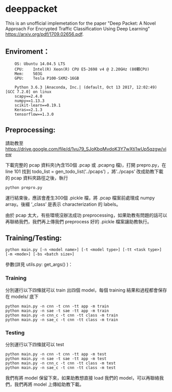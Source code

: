 # deeppacket
This is an unofficial implemetation for the paper "Deep Packet: A Novel Approach For Encrypted Traffic
Classification Using Deep Learning" https://arxiv.org/pdf/1709.02656.pdf.

## Enviroment：
```
    OS:	Ubuntu 14.04.5 LTS
    CPU:	Intel(R) Xeon(R) CPU E5-2698 v4 @ 2.20GHz (80顆CPU)
    Mem:	503G
    GPU:	Tesla P100-SXM2-16GB

    Python 3.6.3 |Anaconda, Inc.| (default, Oct 13 2017, 12:02:49) [GCC 7.2.0] on linux
    scapy==2.4.0
    numpy==1.13.3
    scikit-learn==0.19.1
    Keras==2.1.3
    tensorflow==1.3.0
```
## Preprocessing:
請助教至 https://drive.google.com/file/d/1vu79_SJoKbqMvdoK3Y7wXti1wUp5qzgw/view
    
下載完整的 pcap 資料夾(內含150個 .pcap 或 .pcapng 檔)，打開 prepro.py，在 line 101 找到 todo_list = gen_todo_list(‘../pcaps’) ，將’../pcaps’ 改成助教下載的 pcap 資料夾路徑之後，執行 
``` shell
python prepro.py
```

運行結束後，應該會產生300個 .pickle 檔，將 .pcap 檔案前處理成 numpy array。後綴 ‘_class’ 是表示 characterization 的 labels。
    
由於 pcap 太大，有些環境沒辦法成功 preprocessing，如果助教有問題的話可以再聯絡我們，我們再上傳我們 preprocess 好的 .pickle 檔案讓助教執行。


## Training/Testing:
```shell
python main.py [-n <model name>] [-t <model type>] [-tt <task type>] [-m <mode>] [-bs <batch size>]
```
參數(詳見 utils.py: get_args() )：





### Training
分別運行以下四條就可以 train 出四個 model，每個 training 結果和過程都會保存在 models/ 底下
```shell
python main.py -n cnn -t cnn -tt app -m train
python main.py -n sae -t sae -tt app -m train
python main.py -n cnn_c -t cnn -tt class -m train
python main.py -n sae_c -t cnn -tt class -m train
```
### Testing
分別運行以下四條就可以 test
```shell
python main.py -n cnn -t cnn -tt app -m test
python main.py -n sae -t sae -tt app -m test
python main.py -n cnn_c -t cnn -tt class -m test
python main.py -n sae_c -t cnn -tt class -m test
```

我們有將 model 保留下來，如果助教想直接 load 我們的 model，可以再聯絡我們，我們再將 model 上傳給助教下載。
